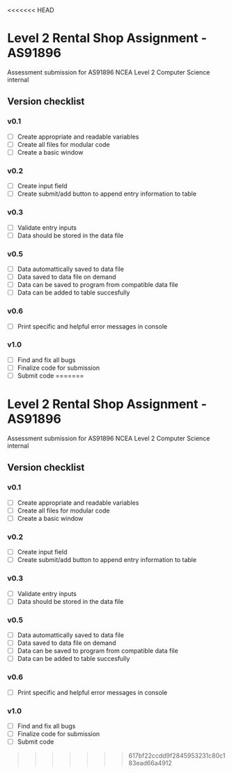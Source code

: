 <<<<<<< HEAD
# Level 2 Rental Shop Assignment - AS91896

Assessment submission for AS91896 NCEA Level 2 Computer Science internal

## Version checklist

### v0.1
- [ ] Create appropriate and readable variables
- [ ] Create all files for modular code
- [ ] Create a basic window

### v0.2
- [ ] Create input field
- [ ] Create submit/add button to append entry information to table

### v0.3
- [ ] Validate entry inputs
- [ ] Data should be stored in the data file

### v0.5
- [ ] Data automattically saved to data file
- [ ] Data saved to data file on demand
- [ ] Data can be saved to program from compatible data file
- [ ] Data can be added to table succesfully

### v0.6
- [ ] Print specific and helpful error messages in console

### v1.0
- [ ] Find and fix all bugs
- [ ] Finalize code for submission
- [ ] Submit code
=======
# Level 2 Rental Shop Assignment - AS91896

Assessment submission for AS91896 NCEA Level 2 Computer Science internal

## Version checklist

### v0.1
- [ ] Create appropriate and readable variables
- [ ] Create all files for modular code
- [ ] Create a basic window

### v0.2
- [ ] Create input field
- [ ] Create submit/add button to append entry information to table

### v0.3
- [ ] Validate entry inputs
- [ ] Data should be stored in the data file

### v0.5
- [ ] Data automattically saved to data file
- [ ] Data saved to data file on demand
- [ ] Data can be saved to program from compatible data file
- [ ] Data can be added to table succesfully

### v0.6
- [ ] Print specific and helpful error messages in console

### v1.0
- [ ] Find and fix all bugs
- [ ] Finalize code for submission
- [ ] Submit code
>>>>>>> 617bf22ccdd9f2845953231c80c183ead66a4912
